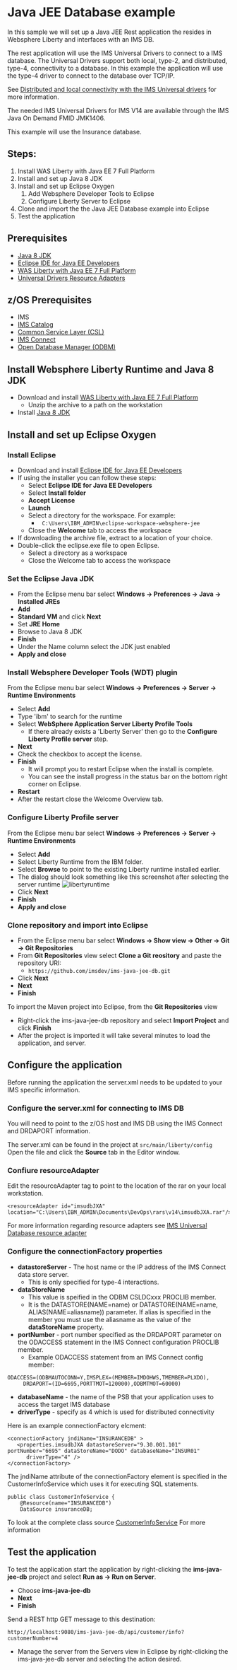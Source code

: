 # Java JEE Database example
In this sample we will set up a Java JEE Rest application the resides in Websphere Liberty and interfaces with an IMS DB. 

The rest application will use the IMS Universal Drivers to connect to a IMS database.  The Universal Drivers support both local, type-2, and distributed, type-4, connectivity to a database.  In this example the application will use the type-4 driver to connect to the database over TCP/IP.

See [Distributed and local connectivity with the IMS Universal drivers](https://www.ibm.com/support/knowledgecenter/en/SSEPH2_14.1.0/com.ibm.ims14.doc.apg/ims_odbhowodbworks.htm) for more information.

The needed IMS Universal Drivers for IMS V14 are available through the IMS Java On Demand FMID JMK1406.

This example will use the Insurance database.
 
## Steps:
1. Install WAS Liberty with Java EE 7 Full Platform
1. Install and set up Java 8 JDK
1. Install and set up Eclipse Oxygen
   1. Add Websphere Developer Tools to Eclipse
   1. Configure Liberty Server to Eclipse
1. Clone and import the the Java JEE Database example into Eclipse
1. Test the application

## Prerequisites
* [Java 8 JDK](http://www.oracle.com/technetwork/java/javase/downloads/jdk8-downloads-2133151.html)
* [Eclipse IDE for Java EE Developers](http://www.eclipse.org/downloads/eclipse-packages/)
* [WAS Liberty with Java EE 7 Full Platform](https://developer.ibm.com/wasdev/downloads/#asset/runtimes-wlp-javaee7)
* [Universal Drivers Resource Adapters](https://www.ibm.com/support/knowledgecenter/en/SSEPH2_14.1.0/com.ibm.ims14.doc.apg/ims_odbjcatransactionmanagement.htm)

## z/OS Prerequisites
* IMS
* [IMS Catalog](https://www.ibm.com/support/knowledgecenter/en/SSS8QJ_2.2.0/SS6TB2_1.1.0/topics/aty_catalog-overview.htm)
* [Common Service Layer (CSL)](https://www.ibm.com/support/knowledgecenter/en/SSEPH2_14.1.0/com.ibm.ims14.doc.sag/system_intro/ims_csloverview.htm)
* [IMS Connect](https://www.ibm.com/support/knowledgecenter/en/SSEPH2_14.1.0/com.ibm.ims14.doc.ccg/ims_ct_intro.htm)
* [Open Database Manager (ODBM)](https://www.ibm.com/support/knowledgecenter/en/SSEPH2_14.1.0/com.ibm.ims14.doc.sag/system_intro/ims_odbmoverview.htm)

## Install Websphere Liberty Runtime and Java 8 JDK

* Download and install [WAS Liberty with Java EE 7 Full Platform](https://developer.ibm.com/wasdev/downloads/#asset/runtimes-wlp-javaee7)
  * Unzip the archive to a path on the workstation
* Install [Java 8 JDK](http://www.oracle.com/technetwork/java/javase/downloads/jdk8-downloads-2133151.html)
	    
## Install and set up Eclipse Oxygen
### Install Eclipse
* Download and install [Eclipse IDE for Java EE Developers](http://www.eclipse.org/downloads/eclipse-packages/)
* If using the installer you can follow these steps:
  * Select **Eclipse IDE for Java EE Developers** 
  * Select **Install folder**
  * **Accept License**
  * **Launch**
  * Select a directory for the workspace. For example:
     * ` C:\Users\IBM_ADMIN\eclipse-workspace-websphere-jee`
  *  Close the **Welcome** tab to access the workspace
* If downloading the archive file, extract to a location of your choice.
* Double-click the eclipse.exe file to open Eclipse.
  * Select a directory as a workspace
  * Close the Welcome tab to access the workspace

### Set the Eclipse Java JDK
* From the Eclipse menu bar select **Windows -> Preferences -> Java -> Installed JREs**
* **Add**
* **Standard VM** and click **Next**
* Set **JRE Home**
* Browse to Java 8 JDK
* **Finish**
* Under the Name column select the JDK just enabled
* **Apply and close**
					
### Install Websphere Developer Tools (WDT) plugin
From the Eclipse menu bar select **Windows -> Preferences -> Server -> Runtime Environments**
* Select **Add**
* Type 'ibm' to search for the runtime
* Select **WebSphere Application Server Liberty Profile Tools**
  * If there already exists a 'Liberty Server' then go to the **Configure Liberty Profile server** step.
* **Next**
* Check the checkbox to accept the license.
* **Finish** 
  * It will prompt you to restart Eclipse when the install is complete.
  * You can see the install progress in the status bar on the bottom right corner on Eclipse.
* **Restart**
* After the restart close the Welcome Overview tab.

### Configure Liberty Profile server
From the Eclipse menu bar select **Windows -> Preferences -> Server -> Runtime Environments**
* Select **Add**
* Select Liberty Runtime from the IBM folder.
* Select **Browse** to point to the existing Liberty runtime installed earlier.
* The dialog should look something like this screenshot after selecting the server runtime
  ![libertyruntime](./media/new.server.png)
* Click **Next**
* **Finish**
* **Apply and close**

### Clone repository and import into Eclipse
* From the Eclipse menu bar select **Windows -> Show view -> Other -> Git -> Git Repositories**
* From **Git Repositories** view select **Clone a Git reository** and paste the repository URI:
  *  `
  https://github.com/imsdev/ims-java-jee-db.git
  `
* Click **Next**
* **Next**
* **Finish**

To import the Maven project into Eclipse, from the **Git Repositories** view
* Right-click the ims-java-jee-db repository and select **Import Project** and click **Finish**
 * After the project is imported it will take several minutes to load the application, and server.

## Configure the application

Before running the application the server.xml needs to be updated to your IMS specific information. 

### Configure the server.xml for connecting to IMS DB
You will need to point to the z/OS host and IMS DB using the IMS Connect and DRDAPORT information.

The server.xml can be found in the project at `src/main/liberty/config`  Open the file and click the **Source** tab in the Editor window.

### Confiure resourceAdapter

Edit the resourceAdapter tag to point to the location of the rar on your local workstation.

```
<resourceAdapter id="imsudbJXA" location="C:\Users\IBM_ADMIN\Documents\DevOps\rars\v14\imsudbJXA.rar"/>
```

For more information regarding resource adapters see [IMS Universal Database resource adapter](https://www.ibm.com/support/knowledgecenter/en/SSEPH2_14.1.0/com.ibm.ims14.doc.apg/ims_odbjcaintro.htm)

### Configure the connectionFactory properties
* **datastoreServer** - The host name or the IP address of the IMS Connect data store server.
  * This is only specified for type-4 interactions.
* **dataStoreName**
  * This value is speified in the ODBM CSLDCxxx PROCLIB member. 
  * It is the DATASTORE(NAME=name) or DATASTORE(NAME=name, ALIAS(NAME=aliasname)) parameter. If alias is specified in the member you must use the aliasname as the value of the **dataStoreName** property. 
* **portNumber** - port number specified as the DRDAPORT parameter on the ODACCESS statement in the IMS Connect configuration PROCLIB member.  
  * Example ODACCESS statement from an IMS Connect config member:
```
ODACCESS=(ODBMAUTOCONN=Y,IMSPLEX=(MEMBER=IMDOHWS,TMEMBER=PLXDO),
     DRDAPORT=(ID=6695,PORTTMOT=120000),ODBMTMOT=60000)
```
* **databaseName** - the name of the PSB that your application uses to access the target IMS database
* **driverType** - specify as 4 which is used for distributed connectivity

Here is an example connectionFactory elcment:
```
<connectionFactory jndiName="INSURANCEDB" >
   <properties.imsudbJXA datastoreServer="9.30.001.101" portNumber="6695" dataStoreName="DODO" databaseName="INSUR01" 
      driverType="4" />
</connectionFactory>
```

The jndiName attribute of the connectionFactory element is specified in the CustomerInfoService which uses it for executing SQL statements.
```
public class CustomerInfoService {
	@Resource(name="INSURANCEDB")
	DataSource insuranceDB;
```
To look at the complete class source [CustomerInfoService](https://github.com/imsdev/ims-java-jee-db/blob/master/src/main/java/com/ibm/ims/customer/info/CustomerInfoService.java)
For more information [](
https://www.ibm.com/support/knowledgecenter/en/SSEPH2_14.1.0/com.ibm.ims14.doc.apg/ims_odbjdbcdatasrcconn.htm	
)

## Test the application
To test the application start the application by right-clicking the **ims-java-jee-db** project and select **Run as -> Run on Server**.
* Choose **ims-java-jee-db**
* **Next**
* **Finish**

Send a REST http GET message to this destination:
```
http://localhost:9080/ims-java-jee-db/api/customer/info?customerNumber=4
```
* Manage the server from the Servers view in Eclipse by right-clicking the ims-java-jee-db server and selecting the action desired.

